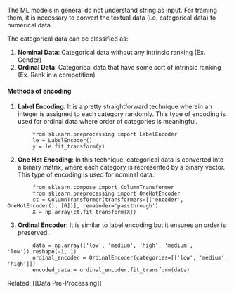 The ML models in general do not understand string as input. For training them, it is necessary to convert the textual data (i.e. categorical data) to numerical data.

The categorical data can be classified as:
1. **Nominal Data**: Categorical data without any intrinsic ranking (Ex. Gender)
2. **Ordinal Data**: Categorical data that have some sort of intrinsic ranking (Ex. Rank in a competition)

#### Methods of encoding
1. **Label Encoding**: It is a pretty straightforward technique wherein an integer is assigned to each category randomly. This type of encoding is used for ordinal data where order of categories is meaningful.
```
	    from sklearn.preprocessing import LabelEncoder
		le = LabelEncoder()
		y = le.fit_transform(y)
```
2. **One Hot Encoding**: In this technique, categorical data is converted into a binary matrix, where each category is represented by a binary vector.  This type of encoding is used for nominal data.
```
	    from sklearn.compose import ColumnTransformer
		from sklearn.preprocessing import OneHotEncoder
		ct = ColumnTransformer(transformers=[('encoder', OneHotEncoder(), [0])], remainder='passthrough')
		X = np.array(ct.fit_transform(X))
```
3. **Ordinal Encoder**: It is similar to label encoding but it ensures an order is preserved.
```
	    data = np.array(['low', 'medium', 'high', 'medium', 'low']).reshape(-1, 1)
		ordinal_encoder = OrdinalEncoder(categories=[['low', 'medium', 'high']])
		encoded_data = ordinal_encoder.fit_transform(data)
```


Related: [[Data Pre-Processing]]
